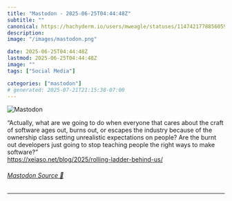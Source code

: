 ```yaml
---
title: "Mastodon - 2025-06-25T04:44:48Z"
subtitle: ""
canonical: https://hachyderm.io/users/mweagle/statuses/114742177885605936
description:
image: "/images/mastodon.png"

date: 2025-06-25T04:44:48Z
lastmod: 2025-06-25T04:44:48Z
image: ""
tags: ["Social Media"]

categories: ["mastodon"]
# generated: 2025-07-21T21:15:38-07:00
---
```

![Mastodon](/images/mastodon.png)

<p>“Actually, what are we going to do when everyone that cares about the craft of software ages out, burns out, or escapes the industry because of the ownership class setting unrealistic expectations on people? Are the burnt out developers just going to stop teaching people the right ways to make software?”<br /><a href="https://xeiaso.net/blog/2025/rolling-ladder-behind-us/" target="_blank" rel="nofollow noopener noreferrer" translate="no"><span class="invisible">https://</span><span class="ellipsis">xeiaso.net/blog/2025/rolling-l</span><span class="invisible">adder-behind-us/</span></a></p>


###### [Mastodon Source 🐘](https://hachyderm.io/@mweagle/114742177885605936)

___
